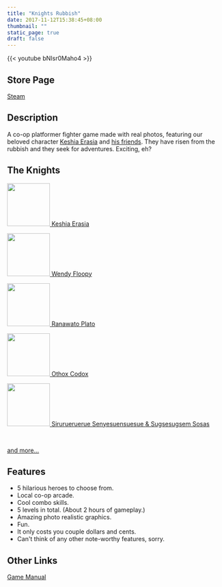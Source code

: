 ```yaml
---
title: "Knights Rubbish"
date: 2017-11-12T15:38:45+08:00
thumbnail: ""
static_page: true
draft: false
---
```


{{< youtube bNIsr0Maho4 >}}

## Store Page
[Steam](https://store.steampowered.com/app/980440)

## Description
A co-op platformer fighter game made with real photos, featuring our beloved character [Keshia Erasia](/knights-rubbish-heroes/keshia-erasia) and [his friends](/knights-rubbish-heroes/the-knights). They have risen from the rubbish and they seek for adventures. Exciting, eh?

## The Knights
[<img src="/knights-rubbish/keshia-erasia.png" width="100px" height="100px"/> Keshia Erasia](/knights-rubbish-heroes/keshia-erasia)

[<img src="/knights-rubbish/wendy-floopy.png" width="100px" height="100px"/> Wendy Floopy](/knights-rubbish-heroes/wendy-floopy)

[<img src="/knights-rubbish/ranawato-plato.png" width="100px" height="100px"/> Ranawato Plato](/knights-rubbish-heroes/ranawato-plato)

[<img src="/knights-rubbish/othox-codox.png" width="100px" height="100px"/> Othox Codox](/knights-rubbish-heroes/othox-codox)

[<img src="/knights-rubbish/bross.png" width="100px" height="100px"/> Sirurueruerue Senyesuensuesue & Sugsesugsem Sosas](/knights-rubbish-heroes/bross)

<br />

[and more...](/knights-rubbish-heroes/the-knights)

## Features
* 5 hilarious heroes to choose from.
* Local co-op arcade.
* Cool combo skills.
* 5 levels in total. (About 2 hours of gameplay.)
* Amazing photo realistic graphics.
* Fun.
* It only costs you couple dollars and cents.
* Can't think of any other note-worthy features, sorry.

## Other Links
[Game Manual](/knights-rubbish/knights-rubbish-manual.pdf)